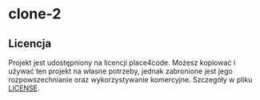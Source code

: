 # clone-2

## Licencja

Projekt jest udostępniony na licencji place4code. 
Możesz kopiować i używać ten projekt na własne potrzeby, jednak zabronione jest jego rozpowszechnianie oraz wykorzystywanie komercyjne. 
Szczegóły w pliku [LICENSE](./LICENSE).
